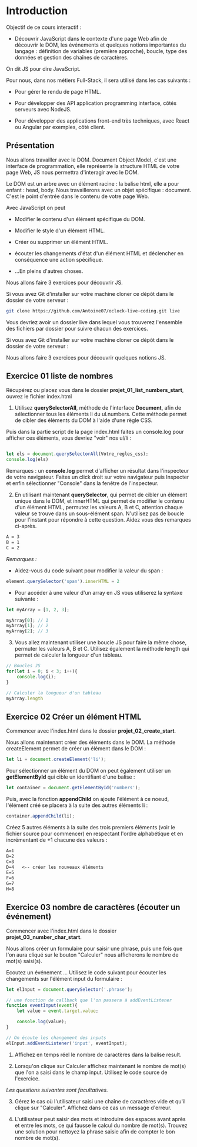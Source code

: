 # Introduction

Objectif de ce cours interactif :

- Découvrir JavaScript dans le contexte d'une page Web afin de découvrir le DOM, les événements et quelques notions importantes du langage : définition de variables (première approche), boucle, type des données et gestion des chaînes de caractères.

On dit JS pour dire JavaScript. 

Pour nous, dans nos métiers Full-Stack, il sera utilisé dans les cas suivants :

- Pour gérer le rendu de page HTML.

- Pour développer des API application programming interface, côtés serveurs avec NodeJS.

- Pour développer des applications front-end très techniques, avec React ou Angular par exemples, côté client.


## Présentation

Nous allons travailler avec le DOM. Document Object Model, c'est une interface de programmation, elle représente la structure HTML de votre page Web, JS nous permettra d'interagir avec le DOM.

Le DOM est un arbre avec un élément racine : la balise html, elle a pour enfant : head, body. Nous travaillerons avec un objet spécifique : document. C'est le point d'entrée dans le contenu de votre page Web.

Avec JavaScript on peut 

- Modifier le contenu d'un élément spécifique du DOM.

- Modifier le style d'un élément HTML.

- Créer ou supprimer un élément HTML.

- écouter les changements d'état d'un élément HTML et déclencher en conséquence une action spécifique.

- ...En pleins d'autres choses.

Nous allons faire 3 exercices pour découvrir JS.

Si vous avez Git d'installer sur votre machine cloner ce dépôt dans le dossier de votre serveur :

```bash
git clone https://github.com/Antoine07/oclock-live-coding.git live
```

Vous devriez avoir un dossier live dans lequel vous trouverez l'ensemble des fichiers par dossier pour suivre chacun des exercices.

Si vous avez Git d'installer sur votre machine cloner ce dépôt dans le dossier de votre serveur :

Nous allons faire 3 exercices pour découvrir quelques notions JS.

## Exercice 01 liste de nombres 

Récupérez ou placez vous dans le dossier **projet_01_list_numbers_start**, ouvrez le fichier index.html

1. Utilisez **querySelectorAll**, méthode de l'interface **Document**, afin de sélectionner tous les éléments li du ul.numbers. Cette méthode permet de cibler des éléments du DOM à l'aide d'une règle CSS. 

Puis dans la partie script de la page index.html faites un console.log pour afficher ces éléments, vous devriez "voir" nos ul/li :

```js

let els = document.querySelectorAll(Votre_regles_css);
console.log(els)
```

Remarques : un **console.log** permet d'afficher un résultat dans l'inspecteur de votre navigateur. Faites un click droit sur votre navigateur puis Inspecter et enfin sélectionner "Console" dans la fenêtre de l'inspecteur.

2. En utilisant maintenant **querySelector**, qui permet de cibler un élément unique dans le DOM, et innerHTML qui permet de modifier le contenu d'un élément HTML, permutez les valeurs A, B et C, attention chaque valeur se trouve dans un sous-élément span. N'utilisez pas de boucle pour l'instant pour répondre à cette question. Aidez vous des remarques ci-après.

```txt
A = 3
B = 1
C = 2
```

*Remarques :* 

- Aidez-vous du code suivant pour modifier la valeur du span :

```js
element.querySelector('span').innerHTML = 2
```

- Pour accéder à une valeur d'un array en JS vous utiliserez la syntaxe suivante :

```js
let myArray = [1, 2, 3];

myArray[0]; // 1
myArray[1]; // 2
myArray[2]; // 3
```

3. Vous allez maintenant utiliser une boucle JS pour faire la même chose, permuter les valeurs A, B et C. Utilisez également la méthode length qui permet de calculer la longueur d'un tableau.

```js
// Boucles JS
for(let i = 0; i < 3; i++){
    console.log(i);
}

// Calculer la longueur d'un tableau
myArray.length
```

## Exercice 02 Créer un élément HTML

Commencer avec l'index.html dans le dossier **projet_02_create_start**.

Nous allons maintenant créer des éléments dans le DOM. La méthode createElement permet de créer un élément dans le DOM :

```js
let li = document.createElement('li');
```

Pour sélectionner un élément du DOM on peut également utiliser un **getElementById** qui cible un identifiant d'une balise :

```js
let container = document.getElementById('numbers');
```

Puis, avec la fonction **appendChild** on ajoute l'élément à ce noeud, l'élément créé se placera à la suite des autres éléments li :

```js
container.appendChild(li);
```

Créez 5 autres éléments à la suite des trois premiers éléments (voir le fichier source pour commencer) en respectant l'ordre alphabétique et en incrémentant de +1 chacune des valeurs :

```txt
A=1
B=2
C=3
D=4   <-- créer les nouveaux éléments
E=5
F=6
G=7
H=8
```

## Exercice 03 nombre de caractères (écouter un événement)

Commencer avec l'index.html dans le dossier **projet_03_number_char_start**.

Nous allons créer un formulaire pour saisir une phrase, puis une fois que l'on aura cliqué sur le bouton "Calculer" nous afficherons le nombre de mot(s) saisi(s).

Ecoutez un événement ... Utilisez le code suivant pour écouter les changements sur l'élément input du formulaire :

```js
let elInput = document.querySelector('.phrase');

// une fonction de callback que l'on passera à addEventListener
function eventInput(event){
    let value = event.target.value;

    console.log(value);
}

// On écoute les changement des inputs
elInput.addEventListener('input', eventInput);
```

1. Affichez en temps réel le nombre de caractères dans la balise result.

2. Lorsqu'on clique sur Calculer affichez maintenant le nombre de mot(s) que l'on a saisi dans le champ input. Utilisez le code source de l'exercice.

*Les questions suivantes sont facultatives.*

3. Gérez le cas où l'utilisateur saisi une chaîne de caractères vide et qu'il clique sur "Calculer". Affichez dans ce cas un message d'erreur.

4. L'utilisateur peut saisir des mots et introduire des espaces avant après et entre les mots, ce qui fausse le calcul du nombre de mot(s). Trouvez une solution pour nettoyez la phrase saisie afin de compter le bon nombre de mot(s).

